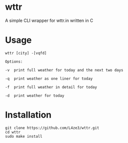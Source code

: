 # wttr
A simple CLI wrapper for wttr.in written in C

# Usage
    wttr [city] -[vqfd]

    Options:

    -v  print full weather for today and the next two days
  
    -q  print weather as one liner for today
  
    -f  print full weather in detail for today
   
    -d  print weather for today

# Installation

    git clone https://github.com/L4ze3/wttr.git
    cd wttr
    sudo make install
